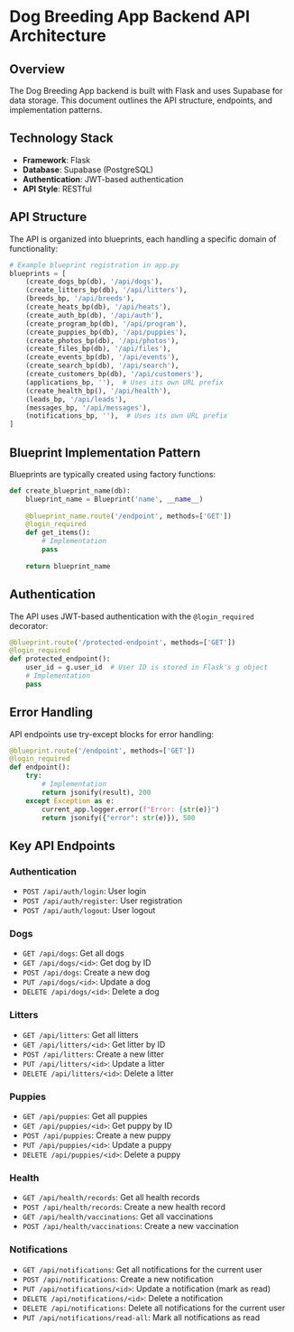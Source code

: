 # Dog Breeding App Backend API Architecture

## Overview

The Dog Breeding App backend is built with Flask and uses Supabase for data storage. This document outlines the API structure, endpoints, and implementation patterns.

## Technology Stack

- **Framework**: Flask
- **Database**: Supabase (PostgreSQL)
- **Authentication**: JWT-based authentication
- **API Style**: RESTful

## API Structure

The API is organized into blueprints, each handling a specific domain of functionality:

```python
# Example blueprint registration in app.py
blueprints = [
    (create_dogs_bp(db), '/api/dogs'),
    (create_litters_bp(db), '/api/litters'),
    (breeds_bp, '/api/breeds'),
    (create_heats_bp(db), '/api/heats'),
    (create_auth_bp(db), '/api/auth'),
    (create_program_bp(db), '/api/program'),
    (create_puppies_bp(db), '/api/puppies'),
    (create_photos_bp(db), '/api/photos'),
    (create_files_bp(db), '/api/files'),
    (create_events_bp(db), '/api/events'),
    (create_search_bp(db), '/api/search'),
    (create_customers_bp(db), '/api/customers'),
    (applications_bp, ''),  # Uses its own URL prefix
    (create_health_bp(), '/api/health'),
    (leads_bp, '/api/leads'),
    (messages_bp, '/api/messages'),
    (notifications_bp, ''),  # Uses its own URL prefix
]
```

## Blueprint Implementation Pattern

Blueprints are typically created using factory functions:

```python
def create_blueprint_name(db):
    blueprint_name = Blueprint('name', __name__)
    
    @blueprint_name.route('/endpoint', methods=['GET'])
    @login_required
    def get_items():
        # Implementation
        pass
        
    return blueprint_name
```

## Authentication

The API uses JWT-based authentication with the `@login_required` decorator:

```python
@blueprint.route('/protected-endpoint', methods=['GET'])
@login_required
def protected_endpoint():
    user_id = g.user_id  # User ID is stored in Flask's g object
    # Implementation
    pass
```

## Error Handling

API endpoints use try-except blocks for error handling:

```python
@blueprint.route('/endpoint', methods=['GET'])
@login_required
def endpoint():
    try:
        # Implementation
        return jsonify(result), 200
    except Exception as e:
        current_app.logger.error(f"Error: {str(e)}")
        return jsonify({"error": str(e)}), 500
```

## Key API Endpoints

### Authentication
- `POST /api/auth/login`: User login
- `POST /api/auth/register`: User registration
- `POST /api/auth/logout`: User logout

### Dogs
- `GET /api/dogs`: Get all dogs
- `GET /api/dogs/<id>`: Get dog by ID
- `POST /api/dogs`: Create a new dog
- `PUT /api/dogs/<id>`: Update a dog
- `DELETE /api/dogs/<id>`: Delete a dog

### Litters
- `GET /api/litters`: Get all litters
- `GET /api/litters/<id>`: Get litter by ID
- `POST /api/litters`: Create a new litter
- `PUT /api/litters/<id>`: Update a litter
- `DELETE /api/litters/<id>`: Delete a litter

### Puppies
- `GET /api/puppies`: Get all puppies
- `GET /api/puppies/<id>`: Get puppy by ID
- `POST /api/puppies`: Create a new puppy
- `PUT /api/puppies/<id>`: Update a puppy
- `DELETE /api/puppies/<id>`: Delete a puppy

### Health
- `GET /api/health/records`: Get all health records
- `POST /api/health/records`: Create a new health record
- `GET /api/health/vaccinations`: Get all vaccinations
- `POST /api/health/vaccinations`: Create a new vaccination

### Notifications
- `GET /api/notifications`: Get all notifications for the current user
- `POST /api/notifications`: Create a new notification
- `PUT /api/notifications/<id>`: Update a notification (mark as read)
- `DELETE /api/notifications/<id>`: Delete a notification
- `DELETE /api/notifications`: Delete all notifications for the current user
- `PUT /api/notifications/read-all`: Mark all notifications as read
